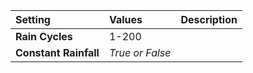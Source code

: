 | Setting | Values | Description |
| :--- | :--- | :--- |
| **Rain Cycles** | 1-200 ||
| **Constant Rainfall** | *True or False* ||
